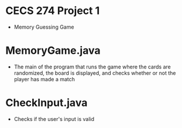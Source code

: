 # CECS 274 Project 1
* Memory Guessing Game

# MemoryGame.java
* The main of the program that runs the game where the cards are randomized, the board is displayed, and checks whether or not the player has made a match

# CheckInput.java
* Checks if the user's input is valid